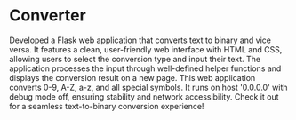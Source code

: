 # Converter
Developed a Flask web application that converts text to binary and vice versa. It features a clean, user-friendly web interface with HTML and CSS, allowing users to select the conversion type and input their text. The application processes the input through well-defined helper functions and displays the conversion result on a new page. This web application converts 0-9, A-Z, a-z, and all special symbols. It runs on host '0.0.0.0' with debug mode off, ensuring stability and network accessibility. Check it out for a seamless text-to-binary conversion experience!
